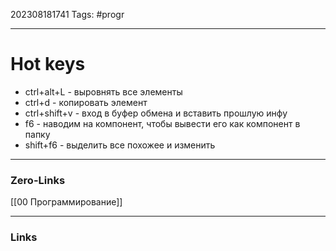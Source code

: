 202308181741
Tags: #progr 

---
# Hot keys
- ctrl+alt+L - выровнять все элементы
- ctrl+d - копировать элемент 
- ctrl+shift+v - вход в буфер обмена и вставить прошлую инфу
- f6 - наводим на компонент, чтобы вывести его как компонент в папку
- shift+f6 - выделить все похожее и изменить

---
### Zero-Links
[[00 Программирование]]

---
### Links
